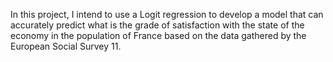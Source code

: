 In this project, I intend to use a Logit regression to develop a model that can accurately predict what is the grade of satisfaction with the state of the economy in the population of France based on the data gathered by the European Social Survey 11.
